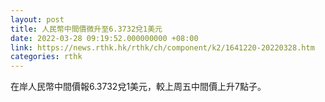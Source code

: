 ```yaml
---
layout: post
title: 人民幣中間價微升至6.3732兌1美元
date: 2022-03-28 09:19:52.000000000 +08:00
link: https://news.rthk.hk/rthk/ch/component/k2/1641220-20220328.htm
categories: rthk
---
```


在岸人民幣中間價報6.3732兌1美元，較上周五中間價上升7點子。
